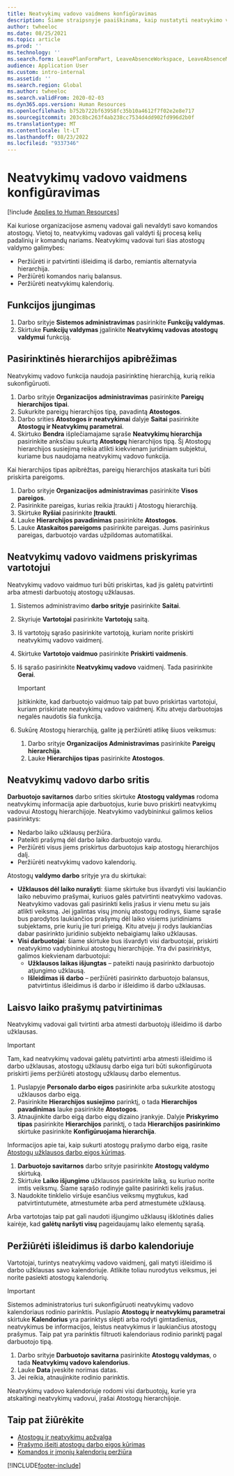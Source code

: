 ```yaml
---
title: Neatvykimų vadovo vaidmens konfigūravimas
description: Šiame straipsnyje paaiškinama, kaip nustatyti neatvykimo vadovo vaidmenį darbuotojo atostogų valdymui.
author: twheeloc
ms.date: 08/25/2021
ms.topic: article
ms.prod: ''
ms.technology: ''
ms.search.form: LeavePlanFormPart, LeaveAbsenceWorkspace, LeaveAbsenceManager
audience: Application User
ms.custom: intro-internal
ms.assetid: ''
ms.search.region: Global
ms.author: twheeloc
ms.search.validFrom: 2020-02-03
ms.dyn365.ops.version: Human Resources
ms.openlocfilehash: b752b722bf63958fc35b10a4612f7f02e2e8e717
ms.sourcegitcommit: 203c8bc263f4ab238cc7534d4dd902fd996d2b0f
ms.translationtype: MT
ms.contentlocale: lt-LT
ms.lasthandoff: 08/23/2022
ms.locfileid: "9337346"
---
```

# <a name="configure-the-absence-manager-role"></a>Neatvykimų vadovo vaidmens konfigūravimas


[!include [Applies to Human Resources](../includes/applies-to-hr.md)]

Kai kuriose organizacijose asmenų vadovai gali nevaldyti savo komandos atostogų. Vietoj to, neatvykimų vadovas gali valdyti šį procesą kelių padalinių ir komandų nariams. Neatvykimų vadovai turi šias atostogų valdymo galimybes:

- Peržiūrėti ir patvirtinti išleidimą iš darbo, remiantis alternatyvia hierarchija.
- Peržiūrėti komandos narių balansus.
- Peržiūrėti neatvykimų kalendorių.

## <a name="turn-on-the-feature"></a>Funkcijos įjungimas

1. Darbo srityje **Sistemos administravimas** pasirinkite **Funkcijų valdymas**.
2. Skirtuke **Funkcijų valdymas** įgalinkite **Neatvykimų vadovas atostogų valdymui** funkciją.

## <a name="define-a-custom-hierarchy"></a>Pasirinktinės hierarchijos apibrėžimas

Neatvykimų vadovo funkcija naudoja pasirinktinę hierarchiją, kurią reikia sukonfigūruoti.

1. Darbo srityje **Organizacijos administravimas** pasirinkite **Pareigų hierarchijos tipai**.
2. Sukurkite pareigų hierarchijos tipą, pavadintą **Atostogos**.
3. Darbo srities **Atostogos ir neatvykimai** dalyje **Saitai** pasirinkite **Atostogų ir Neatvykimų parametrai**.
4. Skirtuko **Bendra** išplečiamajame sąraše **Neatvykimų hierarchija** pasirinkite anksčiau sukurtą **Atostogų** hierarchijos tipą. Šį Atostogų hierarchijos susiejimą reikia atlikti kiekvienam juridiniam subjektui, kuriame bus naudojama neatvykimų vadovo funkcija.

Kai hierarchijos tipas apibrėžtas, pareigų hierarchijos ataskaita turi būti priskirta pareigoms.

1. Darbo srityje **Organizacijos administravimas** pasirinkite **Visos pareigos**.
2. Pasirinkite pareigas, kurias reikia įtraukti į Atostogų hierarchiją.
3. Skirtuke **Ryšiai** pasirinkite **Įtraukti**.
4. Lauke **Hierarchijos pavadinimas** pasirinkite **Atostogos**.
5. Lauke **Ataskaitos pareigoms** pasirinkite pareigas. Jums pasirinkus pareigas, darbuotojo vardas užpildomas automatiškai.

## <a name="assign-the-absence-manager-role-to-a-user"></a>Neatvykimų vadovo vaidmens priskyrimas vartotojui

Neatvykimų vadovo vaidmuo turi būti priskirtas, kad jis galėtų patvirtinti arba atmesti darbuotojų atostogų užklausas.

1. Sistemos administravimo **darbo srityje** pasirinkite **Saitai**.
2. Skyriuje **Vartotojai** pasirinkite **Vartotojų** saitą.
3. Iš vartotojų sąrašo pasirinkite vartotoją, kuriam norite priskirti neatvykimų vadovo vaidmenį.
4. Skirtuke **Vartotojo vaidmuo** pasirinkite **Priskirti vaidmenis**.
5. Iš sąrašo pasirinkite **Neatvykimų vadovo** vaidmenį. Tada pasirinkite **Gerai**.

    > [!IMPORTANT]
    > Įsitikinkite, kad darbuotojo vaidmuo taip pat buvo priskirtas vartotojui, kuriam priskiriate neatvykimų vadovo vaidmenį. Kitu atveju darbuotojas negalės naudotis šia funkcija.

6. Sukūrę Atostogų hierarchiją, galite ją peržiūrėti atlikę šiuos veiksmus:

    1. Darbo srityje **Organizacijos Administravimas** pasirinkite **Pareigų hierarchija**.
    2. Lauke **Hierarchijos tipas** pasirinkite **Atostogos**.

## <a name="absence-manager-workspace"></a>Neatvykimų vadovo darbo sritis

**Darbuotojo savitarnos** darbo srities skirtuke **Atostogų valdymas** rodoma neatvykimų informacija apie darbuotojus, kurie buvo priskirti neatvykimų vadovui Atostogų hierarchijoje. Neatvykimo vadybininkui galimos kelios pasirinktys: 
 - Nedarbo laiko užklausų peržiūra.</br>
 - Pateikti prašymą dėl darbo laiko darbuotojo vardu.</br>
 - Peržiūrėti visus jiems priskirtus darbuotojus kaip atostogų hierarchijos dalį.</br>
 - Peržiūrėti neatvykimų vadovo kalendorių.</br>

Atostogų **valdymo darbo** srityje yra du skirtukai:
 - **Užklausos dėl laiko nurašyti**: šiame skirtuke bus išvardyti visi laukiančio laiko nebuvimo prašymai, kuriuos galės patvirtinti neatvykimo vadovas. Neatvykimo vadovas gali pasirinkti kelis įrašus ir vienu metu su jais atlikti veiksmą. Jei įgalintas visų įmonių atostogų rodinys, šiame sąraše bus parodytos laukiančios prašymų dėl laiko visiems juridiniams subjektams, prie kurių jie turi prieigą. Kitu atveju ji rodys laukiančias dabar pasirinkto juridinio subjekto nebaigiamų laiko užklausas. </br>
 - **Visi darbuotojai**: šiame skirtuke bus išvardyti visi darbuotojai, priskirti neatvykimo vadybininkui atostogų hierarchijoje. Yra dvi pasirinktys, galimos kiekvienam darbuotojui:
    - **Užklausos laikas išjungtas** – pateikti naują pasirinkto darbuotojo atjungimo užklausą.</br>
    - **Išleidimas iš darbo** – peržiūrėti pasirinkto darbuotojo balansus, patvirtintus išleidimus iš darbo ir išleidimo iš darbo užklausas.</br>

## <a name="approve-time-off-requests"></a>Laisvo laiko prašymų patvirtinimas

Neatvykimų vadovai gali tvirtinti arba atmesti darbuotojų išleidimo iš darbo užklausas. 

> [!IMPORTANT]
> Tam, kad neatvykimų vadovai galėtų patvirtinti arba atmesti išleidimo iš darbo užklausas, atostogų užklausų darbo eiga turi būti sukonfigūruota priskirti jiems peržiūrėti atostogų užklausų darbo elementus.
>
> 1. Puslapyje **Personalo darbo eigos** pasirinkite arba sukurkite atostogų užklausos darbo eigą.
> 2. Pasirinkite **Hierarchijos susiejimo** parinktį, o tada **Hierarchijos pavadinimas** lauke pasirinkite **Atostogos**.
> 3. Atnaujinkite darbo eigą darbo eigų dizaino įrankyje. Dalyje **Priskyrimo tipas** pasirinkite **Hierarchijos** parinktį, o tada **Hierarchijos pasirinkimo** skirtuke pasirinkite **Konfigūruojama hierarchija**.
>
> Informacijos apie tai, kaip sukurti atostogų prašymo darbo eigą, rasite [Atostogų užklausos darbo eigos kūrimas](hr-leave-and-absence-workflow.md).

1. **Darbuotojo savitarnos** darbo srityje pasirinkite **Atostogų valdymo** skirtuką.
2. Skirtuke **Laiko išjungimo** užklausos pasirinkite laiką, su kuriuo norite imtis veiksmų. Šiame sąrašo rodinyje galite pasirinkti kelis įrašus.
3. Naudokite tinklelio viršuje esančius veiksmų mygtukus, kad patvirtintutumėte, atmestumėte arba perd atmestumėte užklausą. 

Arba vartotojas taip pat gali naudoti išjungimo užklausų išklotinės dalies kairėje, kad **galėtų naršyti visų** pageidaujamų laiko elementų sąrašą. 

## <a name="view-time-off-in-the-calendar"></a>Peržiūrėti išleidimus iš darbo kalendoriuje

Vartotojai, turintys neatvykimų vadovo vaidmenį, gali matyti išleidimo iš darbo užklausas savo kalendoriuje. Atlikite toliau nurodytus veiksmus, jei norite pasiekti atostogų kalendorių.

> [!IMPORTANT]
> Sistemos administratorius turi sukonfigūruoti neatvykimų vadovo kalendoriaus rodinio parinktis. Puslapio **Atostogų ir neatvykimų parametrai** skirtuke **Kalendorius** yra parinktys slėpti arba rodyti gimtadienius, neatvykimus be informacijos, leistus neatvykimus ir laukiančius atostogų prašymus. Taip pat yra parinktis filtruoti kalendoriaus rodinio parinktį pagal darbuotojo tipą.

1. Darbo srityje **Darbuotojo savitarna** pasirinkite **Atostogų valdymas**, o tada **Neatvykimų vadovo kalendorius**.
2. Lauke **Data** įveskite norimas datas.
3. Jei reikia, atnaujinkite rodinio parinktis.

Neatvykimų vadovo kalendoriuje rodomi visi darbuotojų, kurie yra atskaitingi neatvykimų vadovui, įrašai Atostogų hierarchijoje.

## <a name="see-also"></a>Taip pat žiūrėkite

- [Atostogų ir neatvykimų apžvalga](hr-leave-and-absence-overview.md)
- [Prašymo išeiti atostogų darbo eigos kūrimas](hr-leave-and-absence-workflow.md)
- [Komandos ir įmonių kalendorių peržiūra](hr-employee-self-service-calendar.md)

[!INCLUDE[footer-include](../includes/footer-banner.md)]
